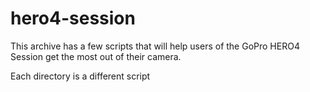 # hero4-session
This archive has a few scripts that will help users of the GoPro HERO4 Session get the most out of their camera.

Each directory is a different script
